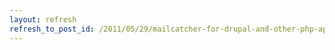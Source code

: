 ```yaml
---
layout: refresh
refresh_to_post_id: /2011/05/29/mailcatcher-for-drupal-and-other-php-applications-the-simple-version
---
```

